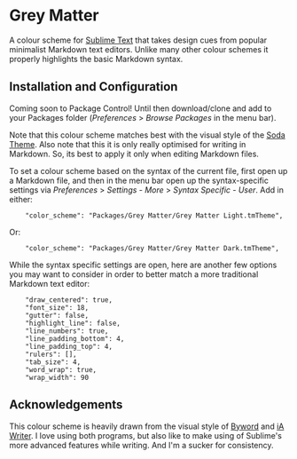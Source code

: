 # Grey Matter

A colour scheme for [Sublime Text](http://www.sublimetext.com) that takes design cues from popular minimalist Markdown text editors. Unlike many other colour schemes it properly highlights the basic Markdown syntax.

## Installation and Configuration

Coming soon to Package Control! Until then download/clone and add to your Packages folder (*Preferences* > *Browse Packages* in the menu bar).

Note that this colour scheme matches best with the visual style of the [Soda Theme](http://buymeasoda.github.com/soda-theme/). Also note that this it is only really optimised for writing in Markdown. So, its best to apply it only when editing Markdown files.

To set a colour scheme based on the syntax of the current file, first open up a Markdown file, and then in the menu bar open up the syntax-specific settings via *Preferences* > *Settings - More* > *Syntax Specific - User*. Add in either:

        "color_scheme": "Packages/Grey Matter/Grey Matter Light.tmTheme",

Or:

        "color_scheme": "Packages/Grey Matter/Grey Matter Dark.tmTheme",

While the syntax specific settings are open, here are another few options you may want to consider in order to better match a more traditional Markdown text editor:

        "draw_centered": true,
        "font_size": 18,
        "gutter": false,
        "highlight_line": false,
        "line_numbers": true,
        "line_padding_bottom": 4,
        "line_padding_top": 4,
        "rulers": [],
        "tab_size": 4,
        "word_wrap": true,
        "wrap_width": 90

## Acknowledgements

This colour scheme is heavily drawn from the visual style of [Byword](http://bywordapp.com/) and [iA Writer](http://iawriter.com). I love using both programs, but also like to make using of Sublime's more advanced features while writing. And I'm a sucker for consistency.
